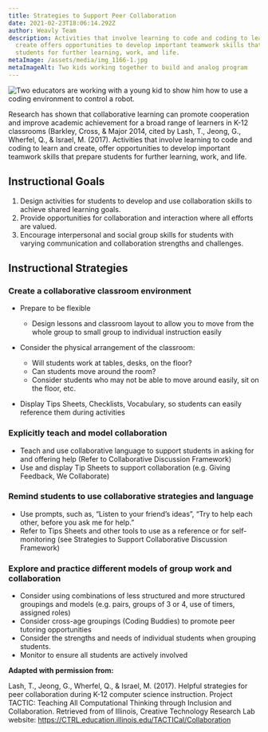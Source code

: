 ```yaml
---
title: Strategies to Support Peer Collaboration
date: 2021-02-23T18:06:14.292Z
author: Weavly Team
description: Activities that involve learning to code and coding to learn and
  create offers opportunities to develop important teamwork skills that prepare
  students for further learning, work, and life.
metaImage: /assets/media/img_1166-1.jpg
metaImageAlt: Two kids working together to build and analog program
---
```

![Two educators are working with a young kid to show him how to use a coding environment to control a robot.](/assets/media/20190726_095446_hu0254f67d82f35e43a998c478f1615761_1190091_1000x0_resize_q75_box.jpg "Modelling an activity")

Research has shown that collaborative learning can promote cooperation and improve academic achievement for a broad range of learners in K-12 classrooms (Barkley, Cross, & Major 2014, cited by Lash, T., Jeong, G., Wherfel, Q., & Israel, M. (2017). Activities that involve learning to code and coding to learn and create, offer opportunities to develop important teamwork skills that prepare students for further learning, work, and life.

## Instructional Goals

1. Design activities for students to develop and use collaboration skills to achieve shared learning goals.
2. Provide opportunities for collaboration and interaction where all efforts are valued.
3. Encourage interpersonal and social group skills for students with varying communication and collaboration strengths and challenges.

## Instructional Strategies

### Create a collaborative classroom environment

* Prepare to be flexible

  * Design lessons and classroom layout to allow you to move from the whole group to small group to individual instruction easily
* Consider the physical arrangement of the classroom:

  * Will students work at tables, desks, on the floor?
  * Can students move around the room?
  * Consider students who may not be able to move around easily, sit on the floor, etc.
* Display Tips Sheets, Checklists, Vocabulary, so students can easily reference them during activities

### Explicitly teach and model collaboration

* Teach and use collaborative language to support students in asking for and offering help (Refer to Collaborative Discussion Framework)
* Use and display Tip Sheets to support collaboration (e.g. Giving Feedback, We Collaborate)

### Remind students to use collaborative strategies and language

* Use prompts, such as, “Listen to your friend’s ideas”, “Try to help each other, before you ask me for help.”
* Refer to Tips Sheets and other tools to use as a reference or for self-monitoring (see Strategies to Support Collaborative Discussion Framework)

### Explore and practice different models of group work and collaboration

* Consider using combinations of less structured and more structured groupings and models (e.g. pairs, groups of 3 or 4, use of timers, assigned roles)
* Consider cross-age groupings (Coding Buddies) to promote peer tutoring opportunities
* Consider the strengths and needs of individual students when grouping students.
* Monitor to ensure all students are actively involved

**Adapted with permission from:**

Lash, T., Jeong, G., Wherfel, Q., & Israel, M. (2017). Helpful strategies for peer collaboration during K-12 computer science instruction. Project TACTIC: Teaching All Computational Thinking through Inclusion and Collaboration. Retrieved from of Illinois, Creative Technology Research Lab website: <https://CTRL.education.illinois.edu/TACTICal/Collaboration>
